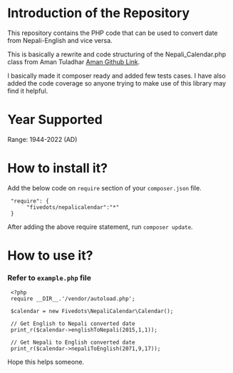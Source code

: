 # Introduction of the Repository

This repository contains the PHP code that can be used to convert date from Nepali-English and vice versa.
 
This is basically a rewrite and code structuring of the Nepali_Calendar.php class from Aman Tuladhar [Aman Github Link].

I basically made it composer ready and added few tests cases. I have also added the code coverage so anyone trying to
make use of this library may find it helpful.

# Year Supported
Range: 1944-2022 (AD)

# How to install it?

Add the below code on `require` section of your `composer.json` file.
 
```
 "require": {
      "fivedots/nepalicalendar":"*"
 }
```

After adding the above require statement, run `composer update`. 

# How to use it?
### Refer to `example.php` file 

```
 <?php
 require __DIR__.'/vendor/autoload.php';

 $calendar = new Fivedots\NepaliCalendar\Calendar();

 // Get English to Nepali converted date
 print_r($calendar->englishToNepali(2015,1,1));

 // Get Nepali to English converted date
 print_r($calendar->nepaliToEnglish(2071,9,17));
```    

Hope this helps someone.

[Aman Github Link]:https://github.com/amant/Nepali-Date-Convert/blob/master/php/nepali_calendar.php